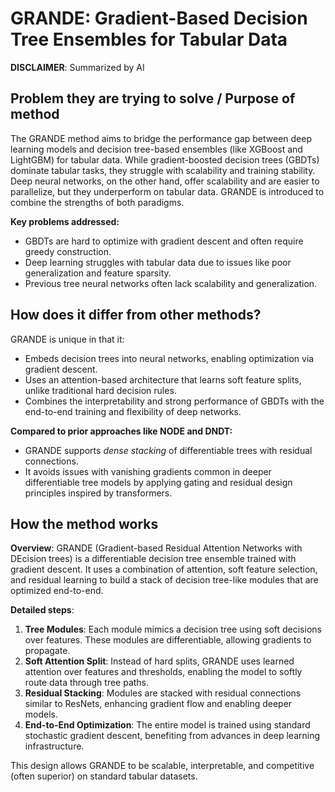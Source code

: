 # GRANDE: Gradient-Based Decision Tree Ensembles for Tabular Data

**DISCLAIMER**: Summarized by AI

## Problem they are trying to solve / Purpose of method

The GRANDE method aims to bridge the performance gap between
deep learning models and decision tree-based ensembles (like XGBoost and LightGBM) for tabular data.
While gradient-boosted decision trees (GBDTs) dominate tabular tasks,
they struggle with scalability and training stability.
Deep neural networks, on the other hand, offer scalability and are easier to parallelize,
but they underperform on tabular data.
GRANDE is introduced to combine the strengths of both paradigms.

**Key problems addressed:**

- GBDTs are hard to optimize with gradient descent and often require greedy construction.
- Deep learning struggles with tabular data due to issues like poor generalization and feature sparsity.
- Previous tree neural networks often lack scalability and generalization.

## How does it differ from other methods?

GRANDE is unique in that it:

- Embeds decision trees into neural networks, enabling optimization via gradient descent.
- Uses an attention-based architecture that learns soft feature splits, unlike traditional hard decision rules.
- Combines the interpretability and strong performance of GBDTs with the end-to-end training and flexibility of deep networks.

**Compared to prior approaches like NODE and DNDT:**

- GRANDE supports *dense stacking* of differentiable trees with residual connections.
- It avoids issues with vanishing gradients common in deeper differentiable tree models
by applying gating and residual design principles inspired by transformers.

## How the method works

**Overview**:
GRANDE (Gradient-based Residual Attention Networks with DEcision trees) is a differentiable
decision tree ensemble trained with gradient descent.
It uses a combination of attention, soft feature selection,
and residual learning to build a stack of decision tree-like modules that are optimized end-to-end.

**Detailed steps**:

1. **Tree Modules**: Each module mimics a decision tree using soft decisions over features.
These modules are differentiable, allowing gradients to propagate.
2. **Soft Attention Split**: Instead of hard splits, GRANDE uses learned attention over features and thresholds,
enabling the model to softly route data through tree paths.
3. **Residual Stacking**: Modules are stacked with residual connections similar to ResNets,
enhancing gradient flow and enabling deeper models.
4. **End-to-End Optimization**: The entire model is trained using standard stochastic gradient descent,
benefiting from advances in deep learning infrastructure.

This design allows GRANDE to be scalable, interpretable, and competitive (often superior) on standard tabular datasets.
